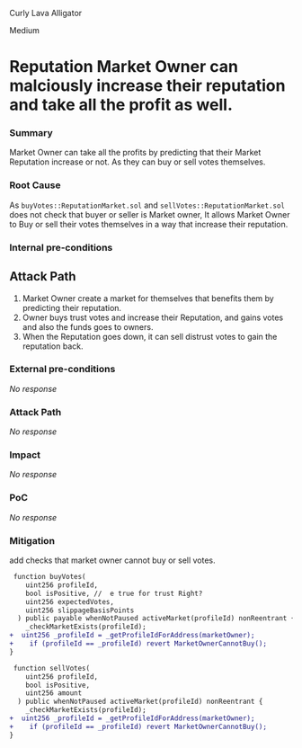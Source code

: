 Curly Lava Alligator

Medium

# Reputation Market Owner can malciously increase their reputation and take all the profit as well.

### Summary

Market Owner can take all the profits by predicting that their Market Reputation increase or not. As they can buy or sell votes themselves.

### Root Cause

As `buyVotes::ReputationMarket.sol` and `sellVotes::ReputationMarket.sol` does not check that buyer or seller is Market owner, It allows Market Owner to Buy or sell their votes themselves in a way that increase their reputation.



### Internal pre-conditions

## Attack Path

1. Market Owner create a market for themselves that benefits them by predicting their reputation.
2. Owner buys trust votes and increase their Reputation, and gains votes and also the funds goes to owners.
3. When the Reputation goes down, it can sell distrust votes to gain the reputation back.

### External pre-conditions

_No response_

### Attack Path

_No response_

### Impact

_No response_

### PoC

_No response_

### Mitigation

add checks that market owner cannot buy or sell votes.

```diff
 function buyVotes(
    uint256 profileId,
    bool isPositive, //  e true for trust Right?
    uint256 expectedVotes,
    uint256 slippageBasisPoints
  ) public payable whenNotPaused activeMarket(profileId) nonReentrant {
    _checkMarketExists(profileId);
+  uint256 _profileId = _getProfileIdForAddress(marketOwner);
+    if (profileId == _profileId) revert MarketOwnerCannotBuy();
}
```

```diff
 function sellVotes(
    uint256 profileId,
    bool isPositive,
    uint256 amount
  ) public whenNotPaused activeMarket(profileId) nonReentrant {
    _checkMarketExists(profileId);
+  uint256 _profileId = _getProfileIdForAddress(marketOwner);
+    if (profileId == _profileId) revert MarketOwnerCannotBuy();
}
```